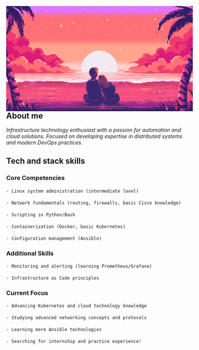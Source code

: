   <img align="left" alt="Coding"  src="123.gif">

## About me

*Infrastructure technology enthusiast with a passion for automation and cloud solutions. Focused on developing expertise in distributed systems and modern DevOps practices.*
## Tech and stack skills
### Core Competencies

    - Linux system administration (intermediate level)

    - Network fundamentals (routing, firewalls, basic Cisco knowledge)

    - Scripting in Python/Bash

    - Containerization (Docker, basic Kubernetes)

    - Configuration management (Ansible)

### Additional Skills

    - Monitoring and alerting (learning Prometheus/Grafana)

    - Infrastructure as Code principles

### Current Focus

    - Advancing Kubernetes and cloud technology knowledge

    - Studying advanced networking concepts and protocols

    - Learning more Ansible technologies

    - Searching for internship and practice experience!

